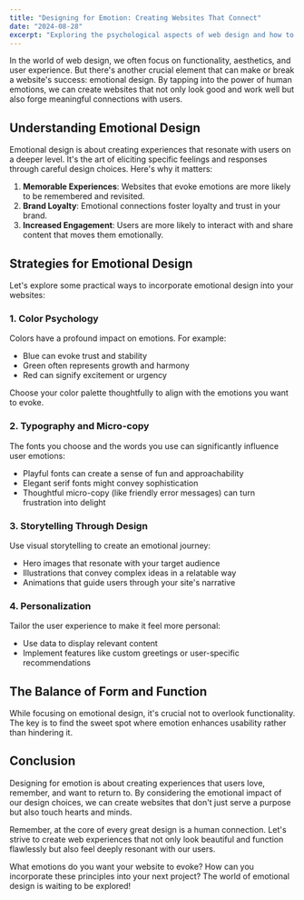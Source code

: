 ```yaml
---
title: "Designing for Emotion: Creating Websites That Connect"
date: "2024-08-28"
excerpt: "Exploring the psychological aspects of web design and how to create emotional connections with users."
---
```


In the world of web design, we often focus on functionality, aesthetics, and user experience. But there's another crucial element that can make or break a website's success: emotional design. By tapping into the power of human emotions, we can create websites that not only look good and work well but also forge meaningful connections with users.

## Understanding Emotional Design

Emotional design is about creating experiences that resonate with users on a deeper level. It's the art of eliciting specific feelings and responses through careful design choices. Here's why it matters:

1. **Memorable Experiences**: Websites that evoke emotions are more likely to be remembered and revisited.
2. **Brand Loyalty**: Emotional connections foster loyalty and trust in your brand.
3. **Increased Engagement**: Users are more likely to interact with and share content that moves them emotionally.

## Strategies for Emotional Design

Let's explore some practical ways to incorporate emotional design into your websites:

### 1. Color Psychology

Colors have a profound impact on emotions. For example:

- Blue can evoke trust and stability
- Green often represents growth and harmony
- Red can signify excitement or urgency

Choose your color palette thoughtfully to align with the emotions you want to evoke.

### 2. Typography and Micro-copy

The fonts you choose and the words you use can significantly influence user emotions:

- Playful fonts can create a sense of fun and approachability
- Elegant serif fonts might convey sophistication
- Thoughtful micro-copy (like friendly error messages) can turn frustration into delight

### 3. Storytelling Through Design

Use visual storytelling to create an emotional journey:

- Hero images that resonate with your target audience
- Illustrations that convey complex ideas in a relatable way
- Animations that guide users through your site's narrative

### 4. Personalization

Tailor the user experience to make it feel more personal:

- Use data to display relevant content
- Implement features like custom greetings or user-specific recommendations

## The Balance of Form and Function

While focusing on emotional design, it's crucial not to overlook functionality. The key is to find the sweet spot where emotion enhances usability rather than hindering it.

## Conclusion

Designing for emotion is about creating experiences that users love, remember, and want to return to. By considering the emotional impact of our design choices, we can create websites that don't just serve a purpose but also touch hearts and minds.

Remember, at the core of every great design is a human connection. Let's strive to create web experiences that not only look beautiful and function flawlessly but also feel deeply resonant with our users.

What emotions do you want your website to evoke? How can you incorporate these principles into your next project? The world of emotional design is waiting to be explored!
